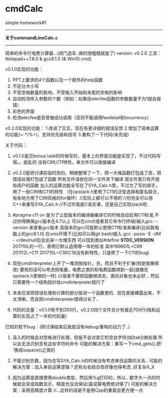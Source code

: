 # cmdCalc
simple homework#1

*****************************
**关于commandLineCalc.c**
*****************************
简单的命令行电费计算器...(闭门造车..做的很粗糙就是了)
version: v0.2.0
工具：Notepad++7.8.0 & gcc8.1.0 (& Win10 cmd)


v0.1.0实现的功能：
1. PPT上要求的4个函数以及一个额外的help函数
2. 不区分大小写
3. 不受空格数量的影响，不受输入开始和末尾的空格的影响
4. 自动检测传入参数的个数（例如：如果给elecfee函数的参数数量不为1就会报错）
5. 彩色的界面
6. 检测elecfee是否曾被成功调用（否则不能调用feedetail和tocurrency）

v0.2.0实现的功能：
1.改进了交互，现在有更详细的错误反馈
2.增加了简单运算的功能(+-*/%=)，支持优先级和括号
3.重构了一下代码(未完成)

关于代码：
1. v0.1.0是交bonus task的时候写的，基本上的界面功能是实现了，不过代码写得。。挺乱的
   没有C99,C11特性，单文件可以直接编译
   
2. v0.2.0是研讨课前临时改的，稍微整理了一下，把一大堆函数打包成了库，把错误处理打包成了函数
   所有文件请放在同一文件夹下编译
   源文件里只有开放给用户的函数
   加入的运算功能全写在了SYA_Calc.h里，不过为了写的顺手，用了一些C99和C11的特性 
   （在opstack.h里用了C11的泛型选择和匿名联合，有些地方用了C99风格的for循环）//实际上都可以不用的
   //你完全可以用C++来重写SYA_Calc.h  //不过毕竟是C语言课，还是自己实现stack吧..
   
3. #pragma c11 on 是为了让低版本的编译器编译它的时候自动启用C11标准,不过你得确保gcc版本在4.7以上
   可以在cmd(或者其它命令行终端)输入gcc --version 来查看gcc版本
   高版本的gcc可能默认使用C11标准来编译(比如我电脑上的gcc8.1.0)
   在unix环境下(比如可以用git bash)输入 gcc -posix -E -dM - </dev/null后会出来一大堆东西
   可以找到类似#define __STDC_VERSION__ 201710L的一行，表明它默认适用哪一年的标准 
   其中199901L=C99 201112L=C11 201710L=C18(C18没有新特性，只是修了一下C11的bug)
   
4. 现在cmdInterpreter上开了一堆洞放指针，丑，而且不利于扩展(但是我懒得改)
   要改的话可以考虑把电量，电费之类的和电费函数绑到一起(就像在opstack.h里做的一样)
   ///或者不要把函数绑进去，面向对象也未必好...
   然后只需要传一个结构指针给cmdInterpreter就行了
   
5. 本来应该把错误处理和计算的部分放进一个函数里的..
   现在直接裸露出来，不太清晰，而且把cmdInterpreter撑得过长了..
   
6. 代码的总量：v0.1.0有不到300行，v0.2.0四个文件总计有接近700行(栈和运算的实现占了一半的代码量)

已知的若干bug：(研讨课结束后我就没有debug/重构的动力了..)
1. 读入的时候会对空格进行处理，但是不会对其它的空白字符(如[tab])做处理
   所以会无法识别含有这些字符的命令
   可能的解决方案：重写一下cmd_gets(),把' '换成isspace()之类的

2. 不能识别负数，因为在写SYA_Calc.h的时候没有考虑单目运算的关系..
   可能的解决方案：加入单目运算逻辑？还有左右结合性好像也得考虑..好复杂X_X
   
3. 因为运算是直接使用double类型，然后用%g打印的，所以..
   数字大一点的时候就会变成指数显示，精度也没法保证(虽说算电费绝对够了)
   可能的解决方案：采用高精度计算   //...这样的话是不是用Cpp的重载会更方便一点
   
   
   
